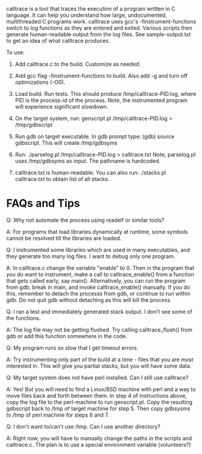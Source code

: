 
calltrace is a tool that traces the execution of a program written in C
language. It can help you understand how large, undocumented, multithreaded
C programs work. calltrace uses gcc's -finstrument-functions switch to log
functions as they are entered and exited. Various scripts then generate
human-readable output from the log files. See sample-output.txt to get an idea
of what calltrace produces.

To use:

1. Add calltrace.c to the build. Customize as needed.

2. Add gcc flag -finstrument-functions to build. Also add -g and turn off
   optimizations (-O0).

3. Load build. Run tests. This should produce /tmp/calltrace-PID.log, where
   PID is the process-id of the process.
   Note, the instrumented program will experience significant slowdown.

4. On the target system, run:
    genscript.pl /tmp/calltrace-PID.log > /tmp/gdbscript

5.  Run gdb on target executable. In gdb prompt type:
    (gdb) source gdbscript.
    This will create /tmp/gdbsyms

6. Run:
    ./parselog.pl /tmp/calltrace-PID.log > calltrace.txt
    Note, parselog.pl uses /tmp/gdbsyms as input. The pathname is hardcoded.

7. calltrace.txt is human-readable. You can also run:
   ./stacks.pl calltrace.txt to obtain list of all stacks.



FAQs and Tips
=============
Q: Why not automate the process using readelf or similar tools?

A: For programs that load libraries dynamically at runtime, some symbols cannot
   be resolved till the libraries are loaded.

Q: I instrumented some libraries which are used in many executables, and they
   generate too many log files. I want to debug only one program.

A: In calltrace.c change the variable "enable" to 0. Then in the program that
   you do want to instrument, make a call to calltrace_enable() from a function
   that gets called early, say main(). Alternatively, you can run the program
   from gdb, break in main, and invoke calltrace_enable() manually. If you
   do this, remember to detach the processs from gdb, or continue to run within
   gdb. Do not quit gdb without detaching as this will kill the process.

Q: I ran a test and immediately generated stack output. I don't see some of the
   functions.

A: The log file may not be getting flushed. Try calling calltrace_flush() from
   gdb or add this function somewhere in the code.

Q: My program runs so slow that I get timeout errors.

A: Try instrumenting only part of the build at a time - files that you are most
   interested in. This will give you partial stacks, but you will have some
   data.

Q: My target system does not have perl installed. Can I still use calltrace?

A: Yes! But you will need to find a Linux/BSD machine with perl and a way to
   move files back and forth between them. In step 4 of instructions above,
   copy the log file to the perl-machine to run genscript.pl. Copy the resulting
   gdbscript back to /tmp of target machine for step 5. Then copy gdbsysms to
   /tmp of perl machine for steps 6 and 7.

Q: I don't want to/can't use /tmp. Can I use another directory?

A: Right now, you will have to manually change the paths in the scripts and
   calltrace.c. The plan is to use a special environment variable (volunteers?)
